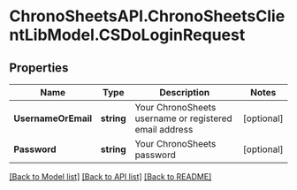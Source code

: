# ChronoSheetsAPI.ChronoSheetsClientLibModel.CSDoLoginRequest
## Properties

Name | Type | Description | Notes
------------ | ------------- | ------------- | -------------
**UsernameOrEmail** | **string** | Your ChronoSheets username or registered email address | [optional] 
**Password** | **string** | Your ChronoSheets password | [optional] 

[[Back to Model list]](../README.md#documentation-for-models) [[Back to API list]](../README.md#documentation-for-api-endpoints) [[Back to README]](../README.md)


